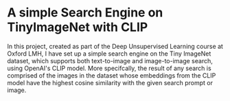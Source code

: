 # A simple Search Engine on TinyImageNet with CLIP
In this project, created as part of the Deep Unsupervised Learning course at Oxford LMH, I have set up a simple search engine on the Tiny ImageNet dataset, which supports both text-to-image and image-to-image search, using OpenAI's CLIP model. More specifcally, the result of any search is comprised of the images in the dataset whose embeddings from the CLIP model have the highest cosine similarity with the given search prompt or image.
